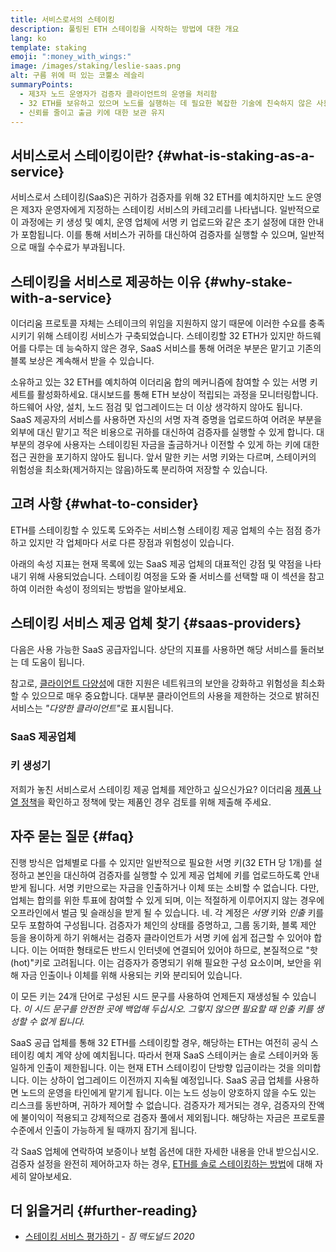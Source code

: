 ```yaml
---
title: 서비스로서의 스테이킹
description: 풀링된 ETH 스테이킹을 시작하는 방법에 대한 개요
lang: ko
template: staking
emoji: ":money_with_wings:"
image: /images/staking/leslie-saas.png
alt: 구름 위에 떠 있는 코뿔소 레슬리
summaryPoints:
  - 제3자 노드 운영자가 검증자 클라이언트의 운영을 처리함
  - 32 ETH를 보유하고 있으며 노드를 실행하는 데 필요한 복잡한 기술에 친숙하지 않은 사용자에게 탁월한 옵션
  - 신뢰를 줄이고 출금 키에 대한 보관 유지
---
```


## 서비스로서 스테이킹이란? {#what-is-staking-as-a-service}

서비스로서 스테이킹(SaaS)은 귀하가 검증자를 위해 32 ETH를 예치하지만 노드 운영은 제3자 운영자에게 지정하는 스테이킹 서비스의 카테고리를 나타냅니다. 일반적으로 이 과정에는 키 생성 및 예치, 운영 업체에 서명 키 업로드와 같은 초기 설정에 대한 안내가 포함됩니다. 이를 통해 서비스가 귀하를 대신하여 검증자를 실행할 수 있으며, 일반적으로 매월 수수료가 부과됩니다.

## 스테이킹을 서비스로 제공하는 이유 {#why-stake-with-a-service}

이더리움 프로토콜 자체는 스테이크의 위임을 지원하지 않기 때문에 이러한 수요를 충족시키기 위해 스테이킹 서비스가 구축되었습니다. 스테이킹할 32 ETH가 있지만 하드웨어를 다루는 데 능숙하지 않은 경우, SaaS 서비스를 통해 어려운 부분은 맡기고 기존의 블록 보상은 계속해서 받을 수 있습니다.

<CardGrid>
  <Card title="내 검증자" emoji=":desktop_computer:">
    소유하고 있는 32 ETH를 예치하여 이더리움 합의 메커니즘에 참여할 수 있는 서명 키 세트를 활성화하세요. 대시보드를 통해 ETH 보상이 적립되는 과정을 모니터링합니다.
  </Card>
  <Card title="쉽게 시작하기" emoji="🏁">
    하드웨어 사양, 설치, 노드 점검 및 업그레이드는 더 이상 생각하지 않아도 됩니다.
    SaaS 제공자의 서비스를 사용하면 자신의 서명 자격 증명을 업로드하여 어려운 부분을 외부에 대신 맡기고 적은 비용으로 귀하를 대신하여 검증자를 실행할 수 있게 합니다.
  </Card>
  <Card title="리스크 줄이기" emoji=":shield:">
    대부분의 경우에 사용자는 스테이킹된 자금을 출금하거나 이전할 수 있게 하는 키에 대한 접근 권한을 포기하지 않아도 됩니다. 앞서 말한 키는 서명 키와는 다르며, 스테이커의 위험성을 최소화(제거하지는 않음)하도록 분리하여 저장할 수 있습니다.
  </Card>
</CardGrid>

<StakingComparison page="saas" />

## 고려 사항 {#what-to-consider}

ETH를 스테이킹할 수 있도록 도와주는 서비스형 스테이킹 제공 업체의 수는 점점 증가하고 있지만 각 업체마다 서로 다른 장점과 위험성이 있습니다.

아래의 속성 지표는 현재 목록에 있는 SaaS 제공 업체의 대표적인 강점 및 약점을 나타내기 위해 사용되었습니다. 스테이킹 여정을 도와 줄 서비스를 선택할 때 이 섹션을 참고하여 이러한 속성이 정의되는 방법을 알아보세요.

<StakingConsiderations page="saas" />

## 스테이킹 서비스 제공 업체 찾기 {#saas-providers}

다음은 사용 가능한 SaaS 공급자입니다. 상단의 지표를 사용하면 해당 서비스를 둘러보는 데 도움이 됩니다.

<InfoBanner emoji="⚠️" isWarning>
참고로, <a href="/developers/docs/nodes-and-clients/client-diversity/">클라이언트 다양성</a>에 대한 지원은 네트워크의 보안을 강화하고 위험성을 최소화할 수 있으므로 매우 중요합니다. 대부분 클라이언트의 사용을 제한하는 것으로 밝혀진 서비스는 <em style={{ textTransform: "uppercase" }}>"다양한 클라이언트"</em>로 표시됩니다.
</InfoBanner>

### SaaS 제공업체

<StakingProductsCardGrid category="saas" />

### 키 생성기

<StakingProductsCardGrid category="keyGen" />

저희가 놓친 서비스로서 스테이킹 제공 업체를 제안하고 싶으신가요? 이더리움 [제품 나열 정책](/contributing/adding-staking-products/)을 확인하고 정책에 맞는 제품인 경우 검토를 위해 제출해 주세요.

## 자주 묻는 질문 {#faq}

<ExpandableCard title="내 키는 누가 보유하나요?" eventCategory="SaasStaking" eventName="clicked who holds my keys">
  진행 방식은 업체별로 다를 수 있지만 일반적으로 필요한 서명 키(32 ETH 당 1개)를 설정하고 본인을 대신하여 검증자를 실행할 수 있게 제공 업체에 키를 업로드하도록 안내받게 됩니다. 서명 키만으로는 자금을 인출하거나 이체 또는 소비할 수 없습니다. 다만, 업체는 합의를 위한 투표에 참여할 수 있게 되며, 이는 적절하게 이루어지지 않는 경우에 오프라인에서 벌금 및 슬래싱을 받게 될 수 있습니다.
</ExpandableCard>

<ExpandableCard title="그래서 2개의 키가 있다는 것인가요?" eventCategory="SaasStaking" eventName="clicked so there are two sets of keys">
네. 각 계정은 <em>서명</em> 키와 <em>인출</em> 키를 모두 포함하여 구성됩니다. 검증자가 체인의 상태를 증명하고, 그룹 동기화, 블록 제안 등을 용이하게 하기 위해서는 검증자 클라이언트가 서명 키에 쉽게 접근할 수 있어야 합니다. 이는 어떠한 형태로든 반드시 인터넷에 연결되어 있어야 하므로, 본질적으로 "핫(hot)"키로 고려됩니다. 이는 검증자가 증명되기 위해 필요한 구성 요소이며, 보안을 위해 자금 인출이나 이체를 위해 사용되는 키와 분리되어 있습니다.

이 모든 키는 24개 단어로 구성된 시드 문구를 사용하여 언제든지 재생성될 수 있습니다. <em>이 시드 문구를 안전한 곳에 백업해 두십시오. 그렇지 않으면 필요할 때 인출 키를 생성할 수 없게 됩니다.</em>
</ExpandableCard>

<ExpandableCard title="인출은 언제 할 수 있나요?" eventCategory="SaasStaking" eventName="clicked when can I withdraw">
  SaaS 공급 업체를 통해 32 ETH를 스테이킹할 경우, 해당하는 ETH는 여전히 공식 스테이킹 예치 계약 상에 예치됩니다. 따라서 현재 SaaS 스테이커는 솔로 스테이커와 동일하게 인출이 제한됩니다. 이는 현재 ETH 스테이킹이 단방향 입금이라는 것을 의미합니다. 이는 상하이 업그레이드 이전까지 지속될 예정입니다.
</ExpandableCard>

<ExpandableCard title="슬래싱을 당하면 어떻게 되나요?" eventCategory="SaasStaking" eventName="clicked what happens if I get slashed">
SaaS 공급 업체를 사용하면 노드의 운영을 타인에게 맡기게 됩니다. 이는 노드 성능이 양호하지 않을 수도 있는 리스크를 동반하며, 귀하가 제어할 수 없습니다. 검증자가 제거되는 경우, 검증자의 잔액에 불이익이 적용되고 강제적으로 검증자 풀에서 제외됩니다. 해당하는 자금은 프로토콜 수준에서 인출이 가능하게 될 때까지 잠기게 됩니다.

각 SaaS 업체에 연락하여 보증이나 보험 옵션에 대한 자세한 내용을 안내 받으십시오. 검증자 설정을 완전히 제어하고자 하는 경우, <a href="/staking/solo/">ETH를 솔로 스테이킹하는 방법</a>에 대해 자세히 알아보세요.
</ExpandableCard>

## 더 읽을거리 {#further-reading}

- [스테이킹 서비스 평가하기](https://www.attestant.io/posts/evaluating-staking-services/) - _짐 맥도널드 2020_
